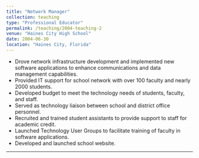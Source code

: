 ```yaml
---
title: "Network Manager"
collection: teaching
type: "Professional Educator"
permalink: /teaching/2004-teaching-2
venue: "Haines City High School"
date: 2004-06-30
location: "Haines City, Florida"
---
```


* Drove network infrastructure development and implemented new software applications to enhance communications and data management capabilities.
* Provided IT support for school network with over 100 faculty and nearly 2000 students.
* Developed budget to meet the technology needs of students, faculty, and staff.
* Served as technology liaison between school and district office personnel.
* Recruited and trained student assistants to provide support to staff for academic credit.
* Launched Technology User Groups to facilitate training of faculty in software applications.
* Developed and launched school website.

---
